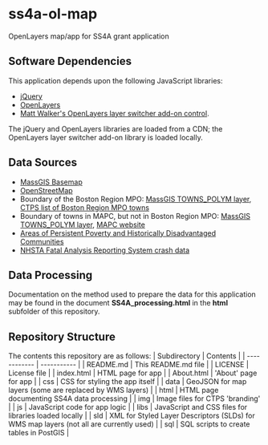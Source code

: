 # ss4a-ol-map
OpenLayers map/app for SS4A grant application

## Software Dependencies
This application depends upon the following JavaScript libraries:
* [jQuery](https://jquery.com/)
* [OpenLayers](https://openlayers.org/)
* [Matt Walker's OpenLayers layer switcher add-on control](https://github.com/walkermatt/ol-layerswitcher).

The jQuery and OpenLayers libraries are loaded from a CDN; the OpenLayers layer switcher add-on library is loaded locally.

## Data Sources
* [MassGIS Basemap](https://www.mass.gov/service-details/massgis-base-map)
* [OpenStreetMap](https://www.openstreetmap.org)
* Boundary of the Boston Region MPO: [MassGIS TOWNS_POLYM layer](https://www.mass.gov/info-details/massgis-data-municipalities),
 [CTPS list of Boston Region MPO towns](https://www.ctps.org/mpo_communities)
* Boundary of towns in MAPC, but not in Boston Region MPO: [MassGIS TOWNS_POLYM layer](https://www.mass.gov/info-details/massgis-data-municipalities), 
[MAPC website](https://www.mapc.org/)
* [Areas of Persistent Poverty and Historically Disadvantaged Communities](https://datahub.transportation.gov/stories/s/tsyd-k6ij)
* [NHSTA Fatal Analysis Reporting System crash data](https://www.nhtsa.gov/file-downloads?p=nhtsa/downloads/FARS/)

## Data Processing
Documentation on the method used to prepare the data for this application 
may be found in the document __SS4A_processing.html__ in the __html__ subfolder of this repository.

## Repository Structure
The contents this repository are as follows:
| Subdirectory | Contents |
| ------------ | ----------- |
| README.md | This README.md file |
| LICENSE | License file |
| index.html | HTML page for app |
| About.html | 'About' page for app |
| css | CSS for styling the app itself |
| data | GeoJSON for map layers (some are replaced by WMS layers) |
| html | HTML page documenting SS4A data processing |
| img | Image files for CTPS 'branding' |
| js | JavaScript code for app logic |
| libs | JavaScript and CSS files for libraries loaded locally |
| sld | XML for Styled Layer Descriptors (SLDs) for WMS map layers (not all are currently used) |
| sql | SQL scripts to create tables in PostGIS |